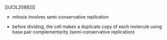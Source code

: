 [[UCIL20882]]

- mitosis involves semi-conservative replication

- before dividing, the cell makes a duplicate copy of each molecule using base pair complementarity (semi-conservative replication)